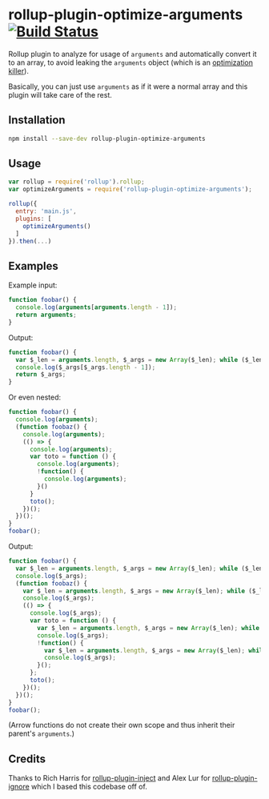 rollup-plugin-optimize-arguments [![Build Status](https://travis-ci.org/nolanlawson/rollup-plugin-optimize-arguments.svg?branch=master)](https://travis-ci.org/nolanlawson/rollup-plugin-optimize-arguments)
=====

Rollup plugin to analyze for usage of `arguments` and automatically convert it to an array, to avoid leaking the `arguments` object (which is an [optimization killer](https://github.com/petkaantonov/bluebird/wiki/Optimization-killers#3-managing-arguments)).

Basically, you can just use `arguments` as if it were a normal array and this plugin will take care of the rest.

## Installation

```bash
npm install --save-dev rollup-plugin-optimize-arguments
```

## Usage

```js
var rollup = require('rollup').rollup;
var optimizeArguments = require('rollup-plugin-optimize-arguments');

rollup({
  entry: 'main.js',
  plugins: [
    optimizeArguments()
  ]
}).then(...)
```

## Examples

Example input:

```js
function foobar() {
  console.log(arguments[arguments.length - 1]);
  return arguments;
}
```

Output:

```js
function foobar() {
  var $_len = arguments.length, $_args = new Array($_len); while ($_len--) { $_args[$_len] = arguments[$_len]; }
  console.log($_args[$_args.length - 1]);
  return $_args;
}
```

Or even nested:

```js
function foobar() {
  console.log(arguments);
  (function foobaz() {
    console.log(arguments);
    (() => {
      console.log(arguments);
      var toto = function () {
        console.log(arguments);
        !function() {
          console.log(arguments);
        }()
      }
      toto();
    })();
  })();
}
foobar();
```

Output:

```js
function foobar() {
  var $_len = arguments.length, $_args = new Array($_len); while ($_len--) { $_args[$_len] = arguments[$_len]; }
  console.log($_args);
  (function foobaz() {
    var $_len = arguments.length, $_args = new Array($_len); while ($_len--) { $_args[$_len] = arguments[$_len]; }
    console.log($_args);
    (() => {
      console.log($_args);
      var toto = function () {
        var $_len = arguments.length, $_args = new Array($_len); while ($_len--) { $_args[$_len] = arguments[$_len]; }
        console.log($_args);
        !function() {
          var $_len = arguments.length, $_args = new Array($_len); while ($_len--) { $_args[$_len] = arguments[$_len]; }
          console.log($_args);
        }();
      };
      toto();
    })();
  })();
}
foobar();
```

(Arrow functions do not create their own scope and thus inherit their parent's `arguments`.)

## Credits

Thanks to Rich Harris for [rollup-plugin-inject](https://github.com/rollup/rollup-plugin-inject) and Alex Lur for [rollup-plugin-ignore](https://github.com/alexlur/rollup-plugin-ignore) which I based this codebase off of.
